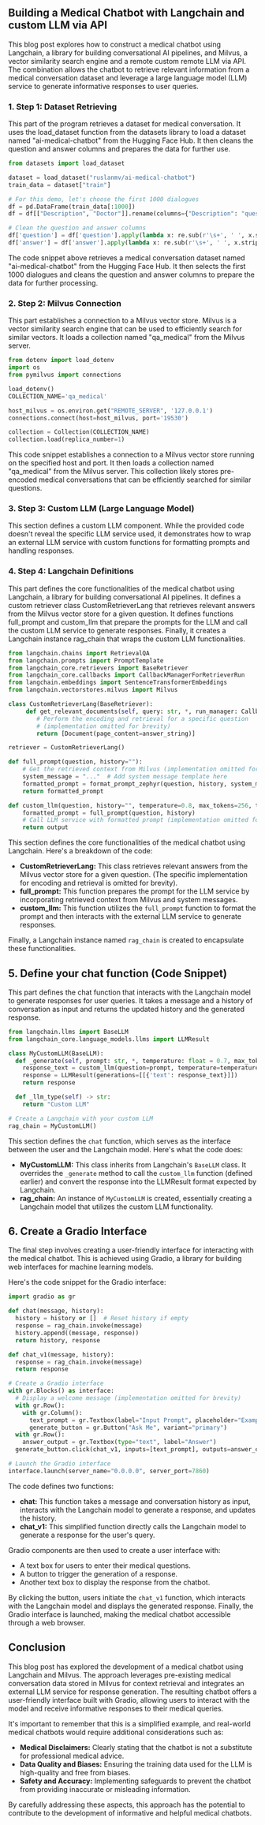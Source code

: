 ## Building a Medical Chatbot with Langchain and custom LLM via API

This blog post explores how to construct a medical chatbot using Langchain, a library for building conversational AI pipelines, and Milvus, a vector similarity search engine and a remote custom remote LLM via API. The combination allows the chatbot to retrieve relevant information from a medical conversation dataset and leverage a large language model (LLM) service to generate informative responses to user queries.

###  1. Step 1: Dataset Retrieving 
This part of the program retrieves a dataset for medical conversation. It uses the load_dataset function from the datasets library to load a dataset named "ai-medical-chatbot" from the Hugging Face Hub.
It then cleans the question and answer columns and prepares the data for further use.
```python
from datasets import load_dataset

dataset = load_dataset("ruslanmv/ai-medical-chatbot")
train_data = dataset["train"]

# For this demo, let's choose the first 1000 dialogues
df = pd.DataFrame(train_data[:1000])
df = df[["Description", "Doctor"]].rename(columns={"Description": "question", "Doctor": "answer"})

# Clean the question and answer columns
df['question'] = df['question'].apply(lambda x: re.sub(r'\s+', ' ', x.strip()))
df['answer'] = df['answer'].apply(lambda x: re.sub(r'\s+', ' ', x.strip()))
```

The code snippet above retrieves a medical conversation dataset named "ai-medical-chatbot" from the Hugging Face Hub. It then selects the first 1000 dialogues and cleans the question and answer columns to prepare the data for further processing.

### 2. Step 2: Milvus Connection 
This part establishes a connection to a Milvus vector store. Milvus is a vector similarity search engine that can be used to efficiently search for similar vectors.
It loads a collection named "qa_medical" from the Milvus server.

```python
from dotenv import load_dotenv
import os
from pymilvus import connections

load_dotenv()
COLLECTION_NAME='qa_medical'

host_milvus = os.environ.get("REMOTE_SERVER", '127.0.0.1')
connections.connect(host=host_milvus, port='19530')

collection = Collection(COLLECTION_NAME)      
collection.load(replica_number=1)
```

This code snippet establishes a connection to a Milvus vector store running on the specified host and port. It then loads a collection named "qa_medical" from the Milvus server. This collection likely stores pre-encoded medical conversations that can be efficiently searched for similar questions.

### 3. Step 3: Custom LLM (Large Language Model)

This section defines a custom LLM component. While the provided code doesn't reveal the specific LLM service used, it demonstrates how to wrap an external LLM service with custom functions for formatting prompts and handling responses.

### 4. Step 4: Langchain Definitions 
This part defines the core functionalities of the medical chatbot using Langchain, a library for building conversational AI pipelines.
It defines a custom retriever class CustomRetrieverLang that retrieves relevant answers from the Milvus vector store for a given question.
It defines functions full_prompt and custom_llm that prepare the prompts for the LLM and call the custom LLM service to generate responses.
Finally, it creates a Langchain instance rag_chain that wraps the custom LLM functionalities.
```python
from langchain.chains import RetrievalQA
from langchain.prompts import PromptTemplate
from langchain_core.retrievers import BaseRetriever
from langchain_core.callbacks import CallbackManagerForRetrieverRun
from langchain.embeddings import SentenceTransformerEmbeddings
from langchain.vectorstores.milvus import Milvus

class CustomRetrieverLang(BaseRetriever):
     def get_relevant_documents(self, query: str, *, run_manager: CallbackManagerForRetrieverRun) -> List[Document]:
        # Perform the encoding and retrieval for a specific question
        # (implementation omitted for brevity)
        return [Document(page_content=answer_string)]

retriever = CustomRetrieverLang()

def full_prompt(question, history=""):
    # Get the retrieved context from Milvus (implementation omitted for brevity)
    system_message = "..."  # Add system message template here
    formatted_prompt = format_prompt_zephyr(question, history, system_message=system_message)
    return formatted_prompt

def custom_llm(question, history="", temperature=0.8, max_tokens=256, top_p=0.95, stop=None):
    formatted_prompt = full_prompt(question, history)
    # Call LLM service with formatted prompt (implementation omitted for brevity)
    return output
```

This section defines the core functionalities of the medical chatbot using Langchain. Here's a breakdown of the code:

* **CustomRetrieverLang:** This class retrieves relevant answers from the Milvus vector store for a given question. (The specific implementation for encoding and retrieval is omitted for brevity).
* **full_prompt:** This function prepares the prompt for the LLM service by incorporating retrieved context from Milvus and system messages.
* **custom_llm:** This function utilizes the `full_prompt` function to format the prompt and then interacts with the external LLM service to generate responses.

Finally, a Langchain instance named `rag_chain` is created to encapsulate these functionalities.

## 5. Define your chat function (Code Snippet)

This part defines the chat function that interacts with the Langchain model to generate responses for user queries.
It takes a message and a history of conversation as input and returns the updated history and the generated response.

```python
from langchain.llms import BaseLLM
from langchain_core.language_models.llms import LLMResult

class MyCustomLLM(BaseLLM):
  def _generate(self, prompt: str, *, temperature: float = 0.7, max_tokens: int = 256, top_p: float = 0.95, stop: list[str] = None, **kwargs) -> LLMResult:
    response_text = custom_llm(question=prompt, temperature=temperature, max_tokens=max_tokens, top_p=top_p, stop=stop)
    response = LLMResult(generations=[[{'text': response_text}]])
    return response

  def _llm_type(self) -> str:
    return "Custom LLM"

# Create a Langchain with your custom LLM
rag_chain = MyCustomLLM()
```

This section defines the `chat` function, which serves as the interface between the user and the Langchain model. Here's what the code does:

* **MyCustomLLM:** This class inherits from Langchain's `BaseLLM` class. It overrides the `_generate` method to call the `custom_llm` function (defined earlier) and convert the response into the LLMResult format expected by Langchain.
* **rag_chain:** An instance of `MyCustomLLM` is created, essentially creating a Langchain model that utilizes the custom LLM functionality.

## 6. Create a Gradio Interface

The final step involves creating a user-friendly interface for interacting with the medical chatbot. This is achieved using Gradio, a library for building web interfaces for machine learning models.

Here's the code snippet for the Gradio interface:

```python
import gradio as gr

def chat(message, history):
  history = history or []  # Reset history if empty
  response = rag_chain.invoke(message)
  history.append((message, response))
  return history, response

def chat_v1(message, history):
  response = rag_chain.invoke(message)
  return response

# Create a Gradio interface
with gr.Blocks() as interface:
  # Display a welcome message (implementation omitted for brevity)
  with gr.Row():
    with gr.Column():
      text_prompt = gr.Textbox(label="Input Prompt", placeholder="Example: What are the symptoms of COVID-19?", lines=2)
      generate_button = gr.Button("Ask Me", variant="primary")
  with gr.Row():
    answer_output = gr.Textbox(type="text", label="Answer")
  generate_button.click(chat_v1, inputs=[text_prompt], outputs=answer_output)

# Launch the Gradio interface
interface.launch(server_name="0.0.0.0", server_port=7860)
```

The code defines two functions:

* **chat:** This function takes a message and conversation history as input, interacts with the Langchain model to generate a response, and updates the history.
* **chat_v1:** This simplified function directly calls the Langchain model to generate a response for the user's query.

Gradio components are then used to create a user interface with:

* A text box for users to enter their medical questions.
* A button to trigger the generation of a response.
* Another text box to display the response from the chatbot.

By clicking the button, users initiate the `chat_v1` function, which interacts with the Langchain model and displays the generated response. Finally, the Gradio interface is launched, making the medical chatbot accessible through a web browser.

## Conclusion

This blog post has explored the development of a medical chatbot using Langchain and Milvus. The approach leverages pre-existing medical conversation data stored in Milvus for context retrieval and integrates an external LLM service for response generation. The resulting chatbot offers a user-friendly interface built with Gradio, allowing users to interact with the model and receive informative responses to their medical queries.

It's important to remember that this is a simplified example, and real-world medical chatbots would require additional considerations such as:

* **Medical Disclaimers:**  Clearly stating that the chatbot is not a substitute for professional medical advice.
* **Data Quality and Biases:** Ensuring the training data used for the LLM is high-quality and free from biases.
* **Safety and Accuracy:** Implementing safeguards to prevent the chatbot from providing inaccurate or misleading information.

By carefully addressing these aspects, this approach has the potential to contribute to the development of informative and helpful medical chatbots. 